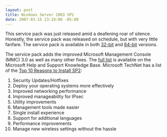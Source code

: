 ```yaml
---
layout: post
title: Windows Server 2003 SP2
date: 2007-03-15 23:19:00 -05:00
---
```


This service pack was just released amid a deafening roar of silence. Honestly, the service pack was released on schedule, but with very little fanfare. The service pack is available in both [32-bit](http://www.microsoft.com/downloads/details.aspx?FamilyID=95ac1610-c232-4644-b828-c55eec605d55&DisplayLang=en) and [64-bit](http://www.microsoft.com/downloads/details.aspx?familyid=08FEC2F5-6E3B-4E0D-9314-646414D0A421&displaylang=en) versions.

The service pack adds the improved Microsoft Management Console (MMC) 3.0 as well as many other fixes. The [full list](http://support.microsoft.com/kb/914962) is available on the Microsoft Help and Support Knowledge Base. Microsoft TechNet has a list of the [Top 10 Reasons to Install SP2](http://www.microsoft.com/technet/windowsserver/sp2/top-reasons.mspx):

1.  Security Updates/Hotfixes
2.  Deploy your operating systems more effectively
3.  Improved networking performance
4.  Improved manageability for IPsec
5.  Utility improvements
6.  Management tools made easier
7.  Single install experience
8.  Support for additional languages
9.  Performance improvements
10.  Manage new wireless settings without the hassle
